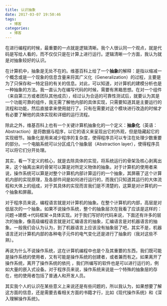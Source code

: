 ```yaml
---
title: 认识抽象
date: 2017-03-07 19:50:46
tags:
  - 博客
categories:
  - 博客
---
```


在进行编程的时候，最重要的一点就是逻辑清晰。我个人很认同一个观点，就是代码是写给人看的，而不仅仅只是在计算上进行运行。逻辑清晰一个方面，我认为就是对抽象较好的认识。

在计算机中，抽象是无处不在的。维基百科上给了一个**抽象**的解释：是指以缩减一个概念或是一个现象的信息含量来将其广义化（Generalization）的过程，主要是为了只保存和一特定目的有关的信息。对此，可以知道，对计算机的建模分析也是一种抽象的方法。我一直认为在编写代码的时候，需要有黑箱思想。在对一个组件（来自第三方或者团队其他成员），经过认为合适的可靠性测试后，就要认为其是一个功能可靠的组件，我无需了解他内部的具体实现，只需要知道其是主要运行的流程和功能，然后直接拿来使用就行了。只有在需要对这个模块进行改造的时候才有必要了解他的具体实现和详细的运行流程。

除此之外，维基百科上也有一个关键计算机抽象化的一个定义：**抽象化**（英语：Abstraction）是将数据与程序，以它的语义来呈现出它的外观，但是隐藏起它的实现细节。抽象化是用来减少程序的复杂度，使得程序员可以专注在处理少数重要的部分。一个电脑系统可以分区成几个抽象层（Abstraction layer），使得程序员可以将它们分开处理。

其实，看一下定义的核心，就是去除具体的实现，将系统运行的骨架及核心剥离出来，这个抽离出来的骨架可以算是对所定义物体的抽象。对于计算机的使用者来说，操作系统可以算是对整个计算机内部计算运行的一个抽象，其屏蔽了这个计算机内部的实现原理，及各部件间是如何进行运行的，而我们只知道其运行的大体流程和大体上的组成，对于其具体的实现而言我们是不清楚的，这算是对计算机的一个抽象和屏蔽。

对于程序员来说，编程语言就是对计算机的抽象。在整个计算机的内部，高层是对低层次的一个抽象。如果不说操作系统，整个的抽象层次在我看了应该是这样的：问题->建模->代码框架->具体实现。对于我们写好的代码来说，下面还有许多的层次的抽象，像高级编程语言就是对汇编语言的抽象，汇编语言是对机器语言的抽象。一般我们会认为认为，到了机器语言上应该没有抽象层了吧，其实不是，机器语言还对计算机内部的各种电子元件的电气变化还是进行了抽象的（我对这些不熟）。

再说为什么不说操作系统，这在计算机编程中也是个及其重要的东西，我们既可能是操作系统的使用者，又有可能是操作系统的创建者，或者兼而有之。如果离开了操作系统，离开了操作系统的依托 ，我们所编写的软件也是可以进行运行的，例如大量的嵌入式设备。对于程序员来说，操作系统来说是一个特殊的抽象层的存在，他的使用者包括了普通人和开发人员。

其实我个人的认识在某些意义上来说还是有些问题的，所以我认为，如果想要了解这方面的信息，还是需要去看相关方面的书籍才行，比如《现代操作系统》和《深入理解操作系统》。